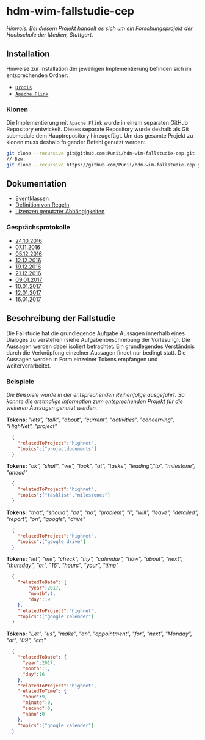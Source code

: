 # hdm-wim-fallstudie-cep

*Hinweis: Bei diesem Projekt handelt es sich um ein Forschungsprojekt der Hochschule der Medien, Stuttgart.*


## Installation
Hinweise zur Installation der jeweiligen Implementierung befinden sich im entsprechenden Ordner:
*   [`Drools`](https://github.com/Purii/hdm-wim-fallstudie-cep/tree/master/drools/README.md)
*   [`Apache Flink`](https://github.com/itsBen/hdm-wim-fallstudie-cep-flink/blob/master/README.md)


### Klonen
Die Implementierung mit `Apache Flink` wurde in einem separaten GitHub Repository entwickelt.
Dieses separate Repository wurde deshalb als Git submodule dem Hauptrepository hinzugefügt.
Um das gesamte Projekt zu klonen muss deshalb folgender Befehl genutzt werden:

```sh
git clone --recursive git@github.com:Purii/hdm-wim-fallstudie-cep.git
// Bzw.
git clone --recursive https://github.com/Purii/hdm-wim-fallstudie-cep.git
```

## Dokumentation
*   [Eventklassen](Eventklassen.md)
*   [Definition von Regeln](Regeln.md)
*   [Lizenzen genutzter Abhängigkeiten](ThirdPartyLicenses.md)

### Gesprächsprotokolle
*   [24.10.2016](2016-10/Okt-24.md)
*   [07.11.2016](2016-11/Nov-07.md)
*   [05.12.2016](2016-12/Dez-05.md)
*   [12.12.2016](2016-12/Dez-12.md)
*   [19.12.2016](2016-12/Dez-19.md)
*   [21.12.2016](2016-12/Dez-21.md)
*   [09.01.2017](2017-01/Jan-09.md)
*   [10.01.2017](2017-01/Jan-10.md)
*   [12.01.2017](2017-01/Jan-12.md)
*   [16.01.2017](2017-01/Jan-16.md)

## Beschreibung der Fallstudie
Die Fallstudie hat die grundlegende Aufgabe Aussagen innerhalb eines Dialoges zu verstehen (siehe Aufgabenbeschreibung der Vorlesung). Die Aussagen werden dabei isoliert betrachtet. Ein grundlegendes Verständnis durch die Verknüpfung einzelner Aussagen findet nur bedingt statt.
Die Aussagen werden in Form einzelner Tokens empfangen und weiterverarbeitet.

### Beispiele
*Die Beispiele wurde in der entsprechenden Reihenfolge ausgeführt. So konnte die erstmalige Information zum entsprechenden Projekt für die weiteren Aussagen genutzt werden.*

**Tokens:** *"lets", "talk", "about", "current",  "activities", "concerning", "HighNet", "project"*

```json
  {
    "relatedToProject":"highnet",
    "topics":["projectdocuments"]
  }
```

 **Tokens:** *"ok", "shall", "we", "look", "at", "tasks", "leading","to", "milestone", "ahead"*

```json
  {
    "relatedToProject":"highnet",
    "topics":["tasklist","milestones"]
  }
```

**Tokens:** *"that", "should", "be", "no", "problem", "i", "will", "leave", "detailed", "report", "on", "google", "drive"*

```json
  {
    "relatedToProject":"highnet",
    "topics":["google drive"]
  }
```

**Tokens:** *"let", "me", "check", "my", "calendar", "how", "about", "next", "thursday", "at", "16", "hours", "your", "time"*

```json
  {
    "relatedToDate": {
        "year":2017,
        "month":1,
        "day":19
    },
    "relatedToProject":"highnet",
    "topics":["google calender"]
  }
```

**Tokens:** *"Let", "us", "make", "an", "appointment", "for", "next", "Monday", "at", "09", "am"*

```json
  {
    "relatedToDate": {
      "year":2017,
      "month":1,
      "day":16
    },
    "relatedToProject":"highnet",
    "relatedToTime": {
      "hour":9,
      "minute":0,
      "second":0,
      "nano":0
    },
    "topics":["google calender"]
  }
```
